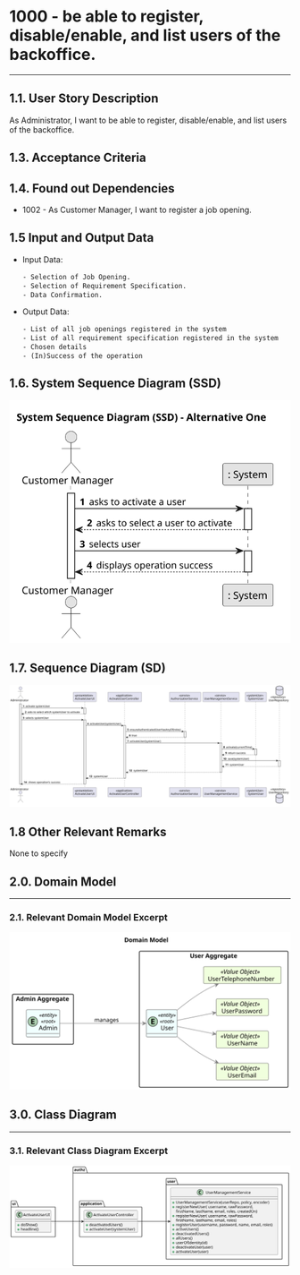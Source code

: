 # 1000 - be able to register, disable/enable, and list users of the backoffice.
--------

## 1.1. User Story Description

As Administrator, I want to be able to register, disable/enable, and list users of the backoffice.

## 1.3. Acceptance Criteria

## 1.4. Found out Dependencies

* 1002 - As Customer Manager, I want to register a job opening.

## 1.5 Input and Output Data

* Input Data:

      - Selection of Job Opening.
      - Selection of Requirement Specification.
      - Data Confirmation.

* Output Data:

      - List of all job openings registered in the system
      - List of all requirement specification registered in the system
      - Chosen details
      - (In)Success of the operation

## 1.6. System Sequence Diagram (SSD)

![system-sequence-diagram.svg](system-sequence-diagram.svg)

## 1.7. Sequence Diagram (SD)

![sequence-diagram-overview.svg](sequence-diagram-activateUser.svg)

## 1.8 Other Relevant Remarks

None to specify

## 2.0. Domain Model

----------------

### 2.1. Relevant Domain Model Excerpt

![domain-model.svg](domain-model.svg)

## 3.0. Class Diagram

------------------

### 3.1. Relevant Class Diagram Excerpt

![class-diagram.svg](class-diagram.svg)